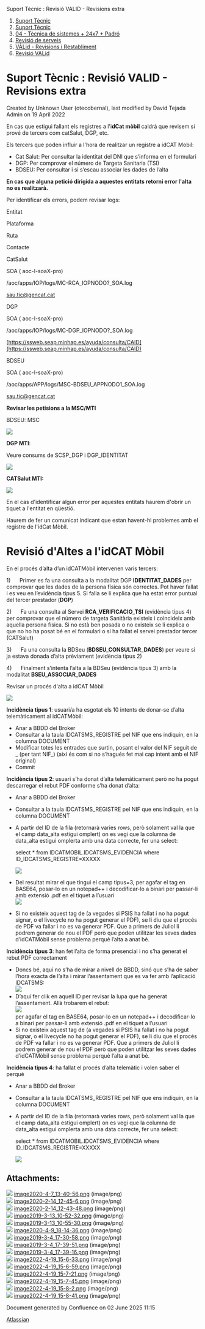 Suport Tècnic : Revisió VALID - Revisions extra  

1.  [Suport Tècnic](index.md)
2.  [Suport Tècnic](13893782.md)
3.  [04 - Tècnica de sistemes + 24x7 + Padró](26313202.md)
4.  [Revisió de serveis](36340340.md)
5.  [VÀLid - Revisions i Restabliment](41523197.md)
6.  [Revisió VALid](36340625.md)

Suport Tècnic : Revisió VALID - Revisions extra
===============================================

Created by Unknown User (otecobernal), last modified by David Tejada Admin on 19 April 2022

En cas que estigui fallant els registres a l'i**dCat mòbil** caldrà que revisem si prové de tercers com catSalut, DGP, etc.

Els tercers que poden influir a l'hora de realitzar un registre a idCAT Mobil:

*   Cat Salut: Per consultar la identitat del DNI que s’informa en el formulari
*   DGP: Per comprovar el número de Targeta Sanitaria (TSI)
*   BDSEU: Per consultar i si s’escau associar les dades de l’alta

**En cas que alguna petició dirigida a aquestes entitats retorni error l'alta no es realitzarà.**

Per identificar els errors, podem revisar logs:

Entitat

Plataforma

Ruta

Contacte

CatSalut

SOA ( aoc-l-soaX-pro)

/aoc/apps/IOP/logs/MC-RCA\_IOPNODO?\_SOA.log

[sau.tic@gencat.cat](mailto:sau.tic@gencat.cat)

DGP

SOA ( aoc-l-soaX-pro)

/aoc/apps/IOP/logs/MC-DGP\_IOPNODO?\_SOA.log

[https://ssweb.seap.minhap.es/ayuda/consulta/CAID](https://ssweb.seap.minhap.es/ayuda/consulta/CAID)

BDSEU

SOA ( aoc-l-soaX-pro)

/aoc/apps/APP/logs/MSC-BDSEU\_APPNODO1\_SOA.log

[sau.tic@gencat.cat](mailto:sau.tic@gencat.cat)

**Revisar les petisions a la MSC/MTI**

BDSEU: MSC

![](attachments/36340752/36340759.png?effects=drop-shadow)

**DGP MTI**:

Veure consums de SCSP\_DGP i DGP\_IDENTITAT

![](attachments/36340752/36340760.png?effects=drop-shadow)

**CATSalut MTI:**

![](attachments/36340752/36340761.png?effects=drop-shadow)

En el cas d'identificar algun error per aquestes entitats haurem d'obrir un tiquet a l'entitat en qüestió.

Haurem de fer un comunicat indicant que estan havent-hi problemes amb el registre de l'idCat Mòbil.

  

  

Revisió d'Altes a l'idCAT Mòbil
===============================

En el procés d’alta d’un idCATMòbil intervenen varis tercers:

1)      Primer es fa una consulta a la modalitat DGP **IDENTITAT\_DADES** per comprovar que les dades de la persona física són correctes. Pot haver fallat i es veu en l’evidència tipus 5. Si falla se li explica que ha estat error puntual del tercer prestador (**DGP**)

2)      Fa una consulta al Servei **RCA\_VERIFICACIO\_TSI** (evidència tipus 4) per comprovar que el número de targeta Sanitària existeix i coincideix amb aquella persona física. Si no està ben posada o no existeix se li explica o que no ho ha posat bé en el formulari o si ha fallat el servei prestador tercer (CATSalut)

3)      Fa una consulta la BDSeu (**BDSEU\_CONSULTAR\_DADES**) per veure si ja estava donada d’alta prèviament (evidència tipus 2)

4)      Finalment s’intenta l’alta a la BDSeu (evidència tipus 3) amb la modalitat **BSEU\_ASSOCIAR\_DADES**

  

Revisar un procés d'alta a idCAT Mòbil

**![](attachments/36340752/64981057.png)**

  

**Incidència tipus 1**: usuari/a ha esgotat els 10 intents de donar-se d’alta telemàticament al idCATMòbil:

*   Anar a BBDD del Broker
*   Consultar a la taula IDCATSMS\_REGISTRE pel NIF que ens indiquin, en la columna DOCUMENT
*   Modificar totes les entrades que surtin, posant el valor del NIF seguit de \_ (per tant NIF\_) (així és com si no s’hagués fet mai cap intent amb el NIF original)
*   Commit

  

**Incidència tipus 2**: usuari s’ha donat d’alta telemàticament però no ha pogut descarregar el rebut PDF conforme s’ha donat d’alta: 

*   Anar a BBDD del Broker
*   Consultar a la taula IDCATSMS\_REGISTRE pel NIF que ens indiquin, en la columna DOCUMENT
*   A partir del ID de la fila (retornarà varies rows, però solament val la que el camp data\_alta estigui omplert) on es vegi que la columna de data\_alta estigui omplerta amb una data correcte, fer una select:
    
    select \* from IDCATMOBIL.IDCATSMS\_EVIDENCIA where ID\_IDCATSMS\_REGISTRE=XXXXX
    
    ![](attachments/36340752/64981056.png)
    
*   Del resultat mirar el que tingui el camp tipus=3, per agafar el tag <rebut> en BASE64, posar-lo en un notepad++ i decodificar-lo a binari per passar-li amb extensió .pdf en el tiquet a l’usuari  
    ![](attachments/36340752/64981055.png)
    
*   Si no existeix aquest tag de <rebut> (a vegades si PSIS ha fallat i no ha pogut signar, o el livecycle no ha pogut generar el PDF), se li diu que el procés de PDF va fallar i no es va generar PDF. Que a primers de Juliol li podrem generar de nou el PDF però que poden utilitzar les seves dades d’idCATMòbil sense problema perquè l’alta a anat bé.
    

  

**Incidència tipus 3**: han fet l’alta de forma presencial i no s’ha generat el rebut PDF correctament

*   Doncs bé, aquí no s’ha de mirar a nivell de BBDD, sinó que s’ha de saber l’hora exacta de l’alta i mirar l’assentament que es va fer amb l’aplicació IDCATSMS:  
    ![](attachments/36340752/64981054.png)
*   D’aquí fer clik en aquell ID per revisar la lupa que ha generat l’assentament. Allà trobarem el rebut:  
    ![](attachments/36340752/64981053.png)  
    per agafar el tag <rebut> en BASE64, posar-lo en un notepad++ i decodificar-lo a binari per passar-li amb extensió .pdf en el tiquet a l’usuari
*   Si no existeix aquest tag de <rebut> (a vegades si PSIS ha fallat i no ha pogut signar, o el livecycle no ha pogut generar el PDF), se li diu que el procés de PDF va fallar i no es va generar PDF. Que a primers de Juliol li podrem generar de nou el PDF però que poden utilitzar les seves dades d’idCATMòbil sense problema perquè l’alta a anat bé.

  

**Incidència tipus 4**: ha fallat el procés d’alta telemàtic i volen saber el perquè

*   Anar a BBDD del Broker
*   Consultar a la taula IDCATSMS\_REGISTRE pel NIF que ens indiquin, en la columna DOCUMENT
*   A partir del ID de la fila (retornarà varies rows, però solament val la que el camp data\_alta estigui omplert) on es vegi que la columna de data\_alta estigui omplerta amb una data correcte, fer una select:
    
    select \* from IDCATMOBIL.IDCATSMS\_EVIDENCIA where ID\_IDCATSMS\_REGISTRE=XXXXX
    
    ![](attachments/36340752/64981052.png)
    

  

  

  

  

  

  

Attachments:
------------

![](images/icons/bullet_blue.gif) [image2020-4-7\_13-40-56.png](attachments/36340752/36340753.png) (image/png)  
![](images/icons/bullet_blue.gif) [image2020-2-14\_12-45-6.png](attachments/36340752/36340754.png) (image/png)  
![](images/icons/bullet_blue.gif) [image2020-2-14\_12-43-48.png](attachments/36340752/36340755.png) (image/png)  
![](images/icons/bullet_blue.gif) [image2019-3-13\_10-52-32.png](attachments/36340752/36340756.png) (image/png)  
![](images/icons/bullet_blue.gif) [image2019-3-13\_10-55-30.png](attachments/36340752/36340757.png) (image/png)  
![](images/icons/bullet_blue.gif) [image2020-4-9\_18-14-36.png](attachments/36340752/36340758.png) (image/png)  
![](images/icons/bullet_blue.gif) [image2019-3-4\_17-30-58.png](attachments/36340752/36340759.png) (image/png)  
![](images/icons/bullet_blue.gif) [image2019-3-4\_17-39-51.png](attachments/36340752/36340760.png) (image/png)  
![](images/icons/bullet_blue.gif) [image2019-3-4\_17-39-16.png](attachments/36340752/36340761.png) (image/png)  
![](images/icons/bullet_blue.gif) [image2022-4-19\_15-6-33.png](attachments/36340752/64981052.png) (image/png)  
![](images/icons/bullet_blue.gif) [image2022-4-19\_15-6-59.png](attachments/36340752/64981053.png) (image/png)  
![](images/icons/bullet_blue.gif) [image2022-4-19\_15-7-21.png](attachments/36340752/64981054.png) (image/png)  
![](images/icons/bullet_blue.gif) [image2022-4-19\_15-7-45.png](attachments/36340752/64981055.png) (image/png)  
![](images/icons/bullet_blue.gif) [image2022-4-19\_15-8-2.png](attachments/36340752/64981056.png) (image/png)  
![](images/icons/bullet_blue.gif) [image2022-4-19\_15-8-41.png](attachments/36340752/64981057.png) (image/png)  

Document generated by Confluence on 02 June 2025 11:15

[Atlassian](http://www.atlassian.com/)